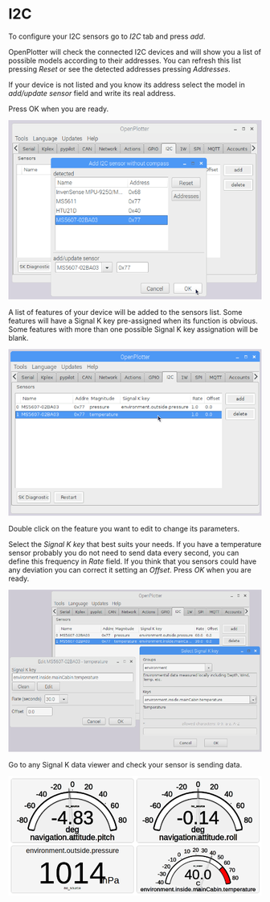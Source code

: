 # I2C

To configure your I2C sensors go to _I2C_ tab and press _add_.

OpenPlotter will check the connected I2C devices and will show you a list of possible models according to their addresses. You can refresh this list pressing _Reset_ or see the detected addresses pressing _Addresses_.

If your device is not listed and you know its address select the model in _add/update sensor_ field and write its real address.

Press OK when you are ready.

![](../.gitbook/assets/i2c0.png)

A list of features of your device will be added to the sensors list. Some features will have a Signal K key pre-assigned when its function is obvious. Some features with more than one possible Signal K key assignation will be blank.

![](../.gitbook/assets/i2c1.png)

Double click on the feature you want to edit to change its parameters.

Select the _Signal K key_ that best suits your needs. If you have a temperature sensor probably you do not need to send data every second, you can define this frequency in _Rate_ field. If you think that you sensors could have any deviation you can correct it setting an _Offset_. Press _OK_ when you are ready.

![](../.gitbook/assets/i2c2.png)

Go to any Signal K data viewer and check your sensor is sending data.

![](../.gitbook/assets/i2c3.png)

